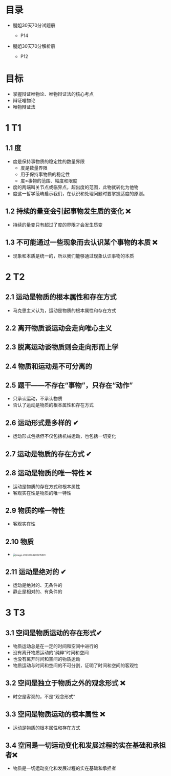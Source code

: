 # 目录

* 腿姐30天70分试题册
  * P14

* 腿姐30天70分解析册
  *  P12



# 目标

* 掌握辩证唯物论、唯物辩证法的核心考点
* 辩证唯物论
* 唯物辩证法



# 1 T1 



## 1.1 度

* 度是保持事物质的稳定性的数量界限
  * 度是数量界限
  * 用于保持事物质的稳定性
  * 度=事物的范围、幅度和限度
* 度的两端叫关节点或临界点，超出度的范围，此物就转化为他物
* 度这一哲学范畴启示我们，在认识和处理问题时要掌握适度的原则。



## 1.2 持续的量变会引起事物发生质的变化 ❌

* 持续的量变只有超过了度的界限才会发生质变



## 1.3 不可能通过一些现象而去认识某个事物的本质 ❌

* 现象和本质是统一的，所以我们能够通过现象认识事物的本质



# 2 T2



## 2.1 运动是物质的根本属性和存在方式

* 马克思主义认为，运动是物质的根本属性和存在方式



## 2.2 离开物质谈运动会走向唯心主义



## 2.3 脱离运动谈物质则会走向形而上学



## 2.4 物质和运动是不可分离的



## 2.5 题干——不存在“事物”，只存在“动作”

* 只承认运动，不承认物质
* 否认了运动是物质的根本属性和存在方式



## 2.6 运动形式是多样的 ✔

* 运动形式包括但不仅包括机械运动，也包括一切变化



## 2.7 运动是物质的存在方式 ✔



## 2.8 运动是物质的唯一特性 ❌

* 运动是物质的存在方式和根本属性
* 客观实在性是物质的唯一特性



## 2.9 物质的唯一特性

* 客观实在性



## 2.10  物质

* <img src="https://cvp.oss-cn-shanghai.aliyuncs.com/picgo/202307042054899.png" alt="image-20230704205415801" style="zoom:50%;" />



## 2.11 运动是绝对的 ✔

* 运动是绝对的、无条件的
* 静止是相对的、有条件的



# 3 T3



## 3.1 空间是物质运动的存在形式✔

* 物质运动总是在一定的时间和空间中进行的
* 没有离开物质运动的“纯粹”时间和空间
* 也没有离开时间和空间的物质运动
* 物质运动与时间和空间的不可分割，证明了时间和空间的客观性



## 3.2 空间是独立于物质之外的观念形式 ❌

* 时空是客观的，不是“观念形式”



## 3.3 空间是物质运动的根本属性 ❌

* 运动是物质的根本属性和存在方式



## 3.4 空间是一切运动变化和发展过程的实在基础和承担者❌

* 物质是一切运动变化和发展过程的实在基础和承担者





# 